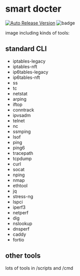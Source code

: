 # smart docter

[![Auto Release Version](https://github.com/spidernet-io/netknife/actions/workflows/auto-release.yaml/badge.svg)](https://github.com/spidernet-io/netknife/actions/workflows/auto-release.yaml)
![badge](https://img.shields.io/endpoint?url=https://gist.githubusercontent.com/weizhoublue/d0f9348f23d4a0c20d369a3d27e7cd3f/raw/netknifecodeline.json)

image including kinds of tools:

## standard CLI

* iptables-legacy
* iptables-nft
* ip6tables-legacy
* ip6tables-nft
* ss
* tc
* netstat
* arping
* iftop
* conntrack
* ipvsadm
* telnet
* nc
* ssmping
* lsof
* ping
* ping6
* tracepath
* tcpdump
* curl
* socat
* nping
* nmap
* ethtool
* jq
* stress-ng
* lspci
* iperf3
* netperf
* dig
* nslookup
* dnsperf
* caddy
* fortio

## other tools

lots of tools in /scripts and /cmd
